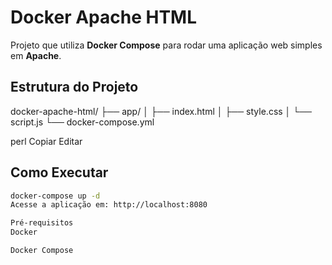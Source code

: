 # Docker Apache HTML

Projeto que utiliza **Docker Compose** para rodar uma aplicação web simples em **Apache**.

## Estrutura do Projeto

docker-apache-html/
├── app/
│ ├── index.html
│ ├── style.css
│ └── script.js
└── docker-compose.yml

perl
Copiar
Editar

## Como Executar

```bash
docker-compose up -d
Acesse a aplicação em: http://localhost:8080

Pré-requisitos
Docker

Docker Compose
